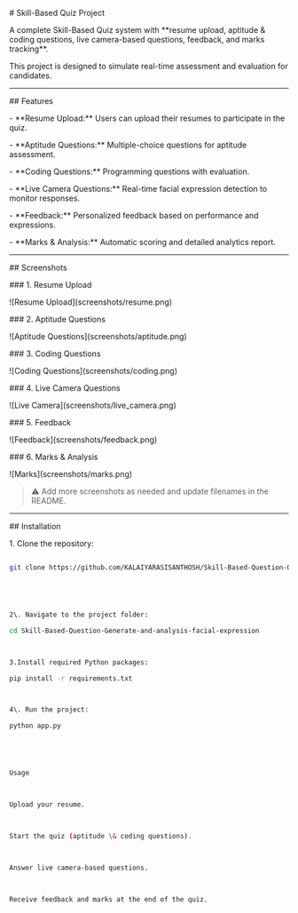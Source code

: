 \# Skill-Based Quiz Project



A complete Skill-Based Quiz system with \*\*resume upload, aptitude \& coding questions, live camera-based questions, feedback, and marks tracking\*\*.  

This project is designed to simulate real-time assessment and evaluation for candidates.



---



\## Features



\- \*\*Resume Upload:\*\* Users can upload their resumes to participate in the quiz.  

\- \*\*Aptitude Questions:\*\* Multiple-choice questions for aptitude assessment.  

\- \*\*Coding Questions:\*\* Programming questions with evaluation.  

\- \*\*Live Camera Questions:\*\* Real-time facial expression detection to monitor responses.  

\- \*\*Feedback:\*\* Personalized feedback based on performance and expressions.  

\- \*\*Marks \& Analysis:\*\* Automatic scoring and detailed analytics report.



---



\## Screenshots



\### 1. Resume Upload

!\[Resume Upload](screenshots/resume.png)



\### 2. Aptitude Questions

!\[Aptitude Questions](screenshots/aptitude.png)



\### 3. Coding Questions

!\[Coding Questions](screenshots/coding.png)



\### 4. Live Camera Questions

!\[Live Camera](screenshots/live\_camera.png)



\### 5. Feedback

!\[Feedback](screenshots/feedback.png)



\### 6. Marks \& Analysis

!\[Marks](screenshots/marks.png)



> ⚠️ Add more screenshots as needed and update filenames in the README.



---



\## Installation



1\. Clone the repository:

```bash

git clone https://github.com/KALAIYARASISANTHOSH/Skill-Based-Question-Generate-and-analysis-facial-expression.git





2\. Navigate to the project folder:

cd Skill-Based-Question-Generate-and-analysis-facial-expression



3.Install required Python packages:

pip install -r requirements.txt



4\. Run the project:

python app.py





Usage



Upload your resume.



Start the quiz (aptitude \& coding questions).



Answer live camera-based questions.



Receive feedback and marks at the end of the quiz.

